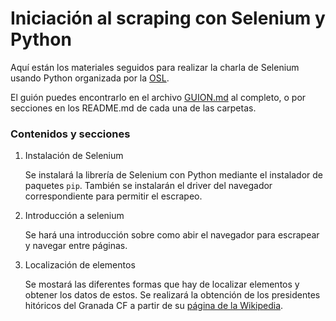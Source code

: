 # Iniciación al scraping con Selenium y Python

Aquí están los materiales seguidos para realizar la charla de Selenium usando Python organizada por la [OSL](https://osl.ugr.es). 

El guión puedes encontrarlo en el archivo [GUION.md](GUION.md) al completo, o por secciones en los README.md de cada una de las carpetas.

### Contenidos y secciones

1. Instalación de Selenium

    Se instalará la librería de Selenium con Python mediante el instalador de paquetes `pip`. También se instalarán el driver del navegador correspondiente para permitir el escrapeo.

2. Introducción a selenium

    Se hará una introducción sobre como abir el navegador para escrapear y navegar entre páginas.

3. Localización de elementos

    Se mostará las diferentes formas que hay de localizar elementos y obtener los datos de estos. Se realizará la obtención de los presidentes hitóricos del Granada CF a partir de su [página de la Wikipedia](https://es.wikipedia.org/wiki/Granada_Club_de_F%C3%BAtbol#Presidentes).
